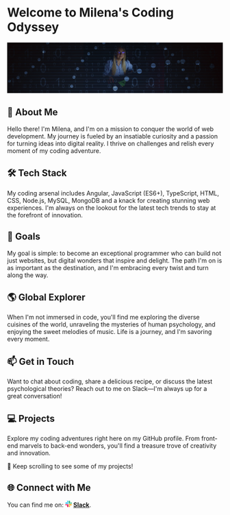# Welcome to Milena's Coding Odyssey

**![Odyssey](./img/linkedin-backg.jpg)**

## 👋 About Me

Hello there! I'm Milena, and I'm on a mission to conquer the world of web
development. My journey is fueled by an insatiable curiosity and a passion for
turning ideas into digital reality. I thrive on challenges and relish every
moment of my coding adventure.

## 🛠️ Tech Stack

My coding arsenal includes Angular, JavaScript (ES6+), TypeScript, HTML, CSS, Node.js,
MySQL, MongoDB and a knack for creating stunning web experiences. I'm always on
the lookout for the latest tech trends to stay at the forefront of innovation.

## 🎯 Goals

My goal is simple: to become an exceptional programmer who can build not just
websites, but digital wonders that inspire and delight. The path I'm on is as
important as the destination, and I'm embracing every twist and turn along the
way.

## 🌎 Global Explorer

When I'm not immersed in code, you'll find me exploring the diverse cuisines of
the world, unraveling the mysteries of human psychology, and enjoying the sweet
melodies of music. Life is a journey, and I'm savoring every moment.

## 📫 Get in Touch

Want to chat about coding, share a delicious recipe, or discuss the latest
psychological theories? Reach out to me on Slack—I'm always up for a great
conversation!

## 💻 Projects

Explore my coding adventures right here on my GitHub profile. From front-end
marvels to back-end wonders, you'll find a treasure trove of creativity and
innovation.

🌟 Keep scrolling to see some of my projects!

## 🌐 Connect with Me

You can find me on: ![slack](./img/slack.png)
**[Slack](https://mileenka.slack.com)**.
